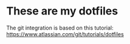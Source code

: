 # These are my dotfiles

The git integration is based on this tutorial: https://www.atlassian.com/git/tutorials/dotfiles
